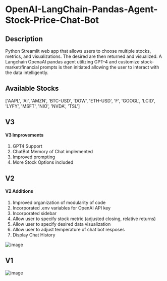 # OpenAI-LangChain-Pandas-Agent-Stock-Price-Chat-Bot
## Description
Python Streamlit web app that allows users to choose multiple stocks, metrics, and visualizations. The desired are then returned and visualized. A Langchain OpenaAI pandas agent utilizing GPT-4 and customize stock-market/financial prompts is then initiated allowing the user to interact with the data intelligently.

## Available Stocks
['AAPL', 'AI', 'AMZN', 'BTC-USD', 'DOW', 'ETH-USD', 'F', 'GOOGL', 'LCID', 'LYFY', 'MSFT', 'NIO', 'NVDA', 'TSL']

##


## V3
#### V3 Improvements
1. GPT4 Support
2. ChatBot Memory of Chat implemented
3. Improved prompting
4. More Stock Options included

## V2
#### V2 Additions
1. Improved organization of modularity of code
2. Incorporated .env variables for OpenAI API key
3. Incorporated sidebar
4. Allow user to specify stock metric (adjusted closing, relative returns)
5. Allow user to specify desired data visualization
6. Allow user to adjust temperature of chat bot resposes
7. Display Chat History

![image](https://github.com/petermartens98/OpenAI-LangChain-Pandas-Agent-Stock-Price-Relative-Returns-Chat-Bot-/assets/87671757/e7b1af33-b44d-4bd1-8066-dd55a27849e1)

## V1
![image](https://github.com/petermartens98/OpenAI-LangChain-Pandas-Agent-Stock-Price-Relative-Returns-Chat-Bot-/assets/87671757/f395ff38-93c8-4a29-9aba-d015858682b4)

